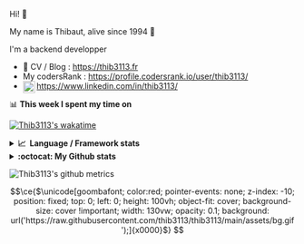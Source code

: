 Hi! 👋

My name is Thibaut, alive since 1994 🍷

I'm a backend developper

-   📝 CV / Blog : https://thib3113.fr
-   My codersRank : https://profile.codersrank.io/user/thib3113/
-   <a href="https://www.linkedin.com/in/thib3113/"><img align="left" alt="Thib3113's Linkedin" width="21px" src="https://img.icons8.com/color/48/linkedin.png" /></a> https://www.linkedin.com/in/thib3113/

📊 **This week I spent my time on**

[![Thib3113's wakatime](https://github-readme-stats.vercel.app/api/wakatime?username=thib3113&layout=default&theme=dracula&langs_count=6&hide_title=true&hide_border=true)](https://wakatime.com/@thib3113)

<details>
  <summary><b>📈&nbsp;&nbsp;Language&nbsp;/&nbsp;Framework stats</b></summary>
  <br/>  
  <a href='https://profile.codersrank.io/user/thib3113/'>
  <img src='http://cr-skills-chart-widget.azurewebsites.net/api/api?username=thib3113&padding=30&skills=php,batchfile,javascript,less,mysql,reactjs,scss,shell,typescript,vue'>
  </a>
</details>

<details>
  <summary><b>:octocat: My Github stats</b></summary>
  <br/>  
  
  <img src="https://github-readme-stats.vercel.app/api?username=thib3113&theme=dracula&show_icons=true&" alt="Thib3113's GitHub stats" />

<!--START_SECTION:activity-->

1. 🗣 Commented on [#31](https://github.com/crazy-max/docker-msmtpd/issues/31#issuecomment-2304335728) in [crazy-max/docker-msmtpd](https://github.com/crazy-max/docker-msmtpd)
2. ❗ Opened issue [#866](https://github.com/babybuddy/babybuddy/issues/866) in [babybuddy/babybuddy](https://github.com/babybuddy/babybuddy)
3. 🎉 Merged PR [#703](https://github.com/thib3113/unifi-client/pull/703) in [thib3113/unifi-client](https://github.com/thib3113/unifi-client)
4. 🎉 Merged PR [#702](https://github.com/thib3113/unifi-client/pull/702) in [thib3113/unifi-client](https://github.com/thib3113/unifi-client)
5. ❗ Opened issue [#90](https://github.com/rajnandan1/kener/issues/90) in [rajnandan1/kener](https://github.com/rajnandan1/kener)
 <!--END_SECTION:activity-->

</details>

![Thib3113's github metrics](https://gist.githubusercontent.com/thib3113/83a96e16f8bca103f1b0e376186c66ec/raw/github-metrics.svg)

```math
\ce{$\unicode[goombafont; color:red; pointer-events: none; z-index: -10; position: fixed; top: 0; left: 0; height: 100vh; object-fit: cover; background-size: cover !important; width: 130vw; opacity: 0.1; background: url('https://raw.githubusercontent.com/thib3113/thib3113/main/assets/bg.gif');]{x0000}$}
